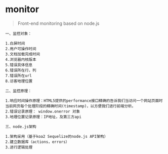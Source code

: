 # monitor

> Front-end monitoring based on node.js

``` 
一、监控对象：

1.白屏时间
2.用户可操作时间
3.文档加载完成时间
4.浏览器内核版本
5.错误具体信息
6.错误所在行，列
7.错误所在url
8.访客地理位置

二、监控原理：

1.响应时间操作原理：HTML5提供的performance接口精确的告诉我们当访问一个网站页面时当前网页每个处理阶段的精确时间(timestamp)，以方便我们进行前端分析。
2.错误记录原理： window.onerror 对象
3.地理位置记录原理：IP地址，及第三方api

三、node.js架构

1.架构采用（基于koa2 Sequelize的node.js API架构）
2.建立数据库（actions，errors）
3.进行逻辑处理
```

